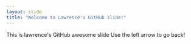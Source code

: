 ```yaml
---
layout: slide
title: "Welcome to Lawrence's GitHub slide!"
---
```

This is lawrence's GitHub  awesome slide
Use the left arrow to go back!